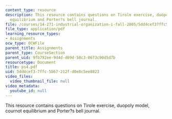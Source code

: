 ```yaml
---
content_type: resource
description: This resource contains questions on Tirole exercise, duopoly model, cournot
  equilibrium and Porter?s bell journal.
file: /courses/14-271-industrial-organization-i-fall-2005/5dd4cef37ffc5b67212fd0e8c5ee8823_ps4.pdf
file_type: application/pdf
learning_resource_types:
- Assignments
ocw_type: OCWFile
parent_title: Assignments
parent_type: CourseSection
parent_uid: 9fb792ee-9d4d-d09d-58c3-0673c90d5d7b
resourcetype: Document
title: ps4.pdf
uid: 5dd4cef3-7ffc-5b67-212f-d0e8c5ee8823
video_files:
  video_thumbnail_file: null
video_metadata:
  youtube_id: null
---
```

This resource contains questions on Tirole exercise, duopoly model, cournot equilibrium and Porter?s bell journal.

